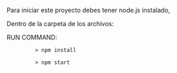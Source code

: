 Para iniciar este proyecto debes tener node.js instalado,

Dentro de la carpeta de los archivos:

RUN COMMAND:

             > npm install 

             > npm start
